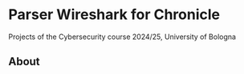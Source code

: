 # Parser Wireshark for Chronicle
Projects of the Cybersecurity course 2024/25, University of Bologna
## About
